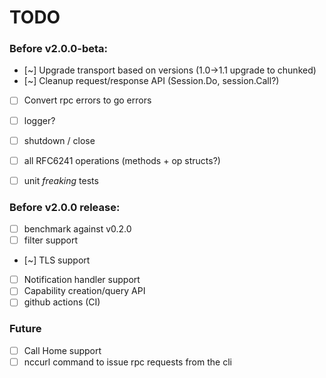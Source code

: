 # TODO

### Before v2.0.0-beta:

- [~] Upgrade transport based on versions (1.0->1.1 upgrade to chunked) 
- [~] Cleanup request/response API (Session.Do, session.Call?)
- [ ] Convert rpc errors to go errors
- [ ] logger?
- [ ] shutdown / close
- [ ] all RFC6241 operations (methods + op structs?)
- [ ] unit *freaking* tests


### Before v2.0.0 release:

- [ ] benchmark against v0.2.0
- [ ] filter support
- [~] TLS support
- [ ] Notification handler support
- [ ] Capability creation/query API
- [ ] github actions (CI)

### Future

- [ ] Call Home support
- [ ] nccurl command to issue rpc requests from the cli